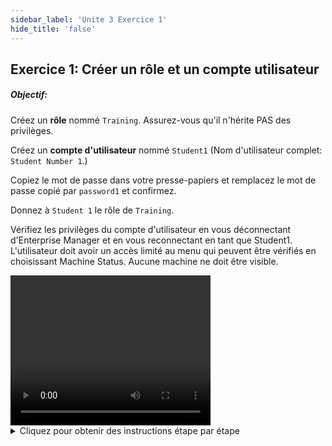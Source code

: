 ```yaml
---
sidebar_label: 'Unite 3 Exercice 1'
hide_title: 'false'
---
```


## Exercice 1: Créer un rôle et un compte utilisateur

##### Objectif:

Créez un **rôle** nommé ```Training```. Assurez-vous qu'il n'hérite PAS des privilèges.

Créez un **compte d'utilisateur** nommé ```Student1``` (Nom d'utilisateur complet: ```Student Number 1```.)

Copiez le mot de passe dans votre presse-papiers et remplacez le mot de passe copié par ```password1``` et confirmez.

Donnez à ```Student 1``` le rôle de ```Training```.

Vérifiez les privilèges du compte d'utilisateur en vous déconnectant d'Enterprise Manager et en vous reconnectant en tant que Student1. L'utilisateur doit avoir un accès limité au menu qui peuvent être vérifiés en choisissant Machine Status. Aucune machine ne doit être visible.


<div>
<video width="320" height="240" controls>
  <source src="videobasic/U3E1.mp4" type="video/mp4"></source>
Your browser does not support the video tag.
</video>
</div>

<details>

<summary>Cliquez pour obtenir des instructions étape par étape</summary>

1. Créer un rôle
  * Sous la rubrique **Sécurité**, double-cliquez sur **Roles (Profil)**.
  * Cliquez sur le bouton **Ajouter** Dans la barre d’outils des Rôles.
  * Dans le champ **Nom** saisissez ```Training```
  * Dans le champ **Documentation**, saisissez : « Rôle à utiliser lors des exercices de sécurité ».
  * Sous **Privilèges**, assurez-vous que toutes les cases à cocher **Hériter des Privilèges** sont **décochées**.
  * Cliquez sur le bouton Sauvegarder.
  * Fermez l'onglet « Roles (Profil) ».
2. Créer un Compte utilisateur.
  * Sous la rubrique **Sécurité**, double-cliquez sur **Compte utilisateur**.
  * Cliquez sur le bouton Ajouter dans la barre d'outils Des comptes utilisateurs.
  * Dans le champ **Non**, saisissez ```Student1```.
  * Dans le champ **Nom complet Utilisateur**, saisissez ```Student Number 1```.
  * Cliquez sur le bouton Sauvegarder dans la barre d'outils Des comptes utilisateurs.
  * Dans la fenêtre de **Mot de passe défini**, cliquez sur le bouton **Oui** pour placer le mot de passe dans votre presse-papiers.
  * Cliquez sur le bouton **Modifier Mot de passe utilisateur** (côté droit de l'écran)
  * Cliquez avec le bouton droit de la souris dans le champ **Ancien Mot de passe** et collez l'ancien mot de passe.
  * Cliquez dans le champ **Nouveau mot de passe** et saisissez ```password1``` (minuscules).
  * Cliquez à l'intérieur du champ **Confirmer Mot de passe** et saisissez ```password1``` (en minuscules).
  * Cliquez sur le bouton **OK**.
  * Sélectionnez le rôle de **Training** dans la liste **Non-autorisé**, puis cliquez sur la flèche verte (pointant vers la droite) pour placer Student1 dans le rôle de Training. Notez que le rôle de Training sera sous la liste utorisé.
  * Cliquez sur le bouton Sauvegarder dans la barre d'outils Des comptes utilisateurs.
  * Fermez l'onglet Comptes Utilisateurs.
3. Vérifier les Privilèges des comptes utilisateurs.
  * Déconnectez-vous d'Enterprise Manager. Cliquez sur le bouton Deconnexion ou sélectionnez Deconnexion dans la barre de menus d'Enterprise Manager.
  * Cliquez sur **OK** pour confirmer que vous vous déconnectez.
  * À partir de l'écran de connexion OpCon / xps, tapez ```Student1``` dans le champ **Nom Utilisateur**  et ```Password1``` dans le champ **Mot de Passe**. Cliquez sur Connexion.
  * Vérifiez les menus auxquels l'utilisateur a accès :
    * Opérations
      * Vue Machines
      * Acquittement de Notification
    * Outils externes
      * Import Export
      * Windows Tools
    * Information
      * Logs
    * Scripts
      * Repository
      * Runners
      * Types
    * Support
      * Support
      * Rapport d’incident
* Double-cliquez sur **Vue Machines** sous **Opérations**
* Aucune machine ne devrait apparaître là.
* Fermez l'onglet **Vue Machines**, puis déconnectez-vous d'Enterprise Manager. Cliquez sur **OK** pour confirmer que vous vous déconnectez.
* À partir de l'écran de connexion OpCon / xps, laissez les champs **Compte utilisateur** et **Mot de passe** vides et cliquez sur **Connexion**.

</details>